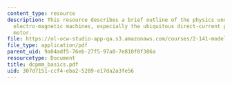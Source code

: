 ```yaml
---
content_type: resource
description: This resource describes a brief outline of the physics underlying simple
  electro-magnetic machines, especially the ubiquitous direct-current permanent-magnet
  motor.
file: https://ol-ocw-studio-app-qa.s3.amazonaws.com/courses/2-141-modeling-and-simulation-of-dynamic-systems-fall-2006/307d7151ccf4eba25289e17da2a3fe56_dcpmm_basics.pdf
file_type: application/pdf
parent_uid: 9a04adf5-76eb-27f5-97a0-7e810f0f306a
resourcetype: Document
title: dcpmm_basics.pdf
uid: 307d7151-ccf4-eba2-5289-e17da2a3fe56
---
```

